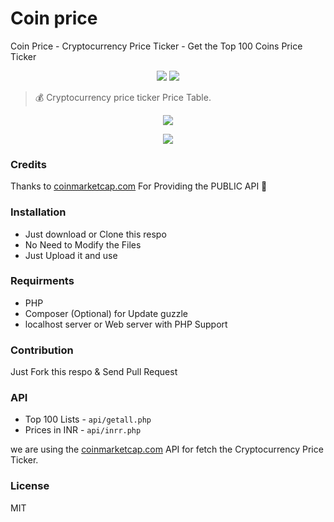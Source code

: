 # Coin price

Coin Price - Cryptocurrency Price Ticker - Get the Top 100 Coins Price Ticker

<p align=center>
<a target="_blank" href="http://docs.guzzlephp.org/en/stable/" title="Guzzle"><img src="https://img.shields.io/badge/PHP-Guzzle-green.svg"></a>
<a target="_blank" href="https://github.com/mskian/coinprice/blob/master/LICENSE" title="License: GPL"><img src="https://img.shields.io/badge/License-MIT-yellowgreen.svg"></a>
</p>  

> 💰 Cryptocurrency price ticker Price Table.


<p align=center>
<img src="https://raw.githubusercontent.com/mskian/coinprice/master/coin-price-demopic1.png">
</p>

<p align=center>
<img src="https://raw.githubusercontent.com/mskian/coinprice/master/coin-price-demopic2.png">
</p>


### Credits

Thanks to [coinmarketcap.com](https://coinmarketcap.com/) For Providing the PUBLIC API 💯

### Installation

- Just download or Clone this respo
- No Need to Modify the Files
- Just Upload it and use


### Requirments

- PHP
- Composer (Optional) for Update guzzle
- localhost server or Web server with PHP Support


### Contribution

Just Fork this respo & Send Pull Request

### API

- Top 100 Lists - `api/getall.php`
- Prices in INR - `api/inrr.php`

we are using the [coinmarketcap.com](https://coinmarketcap.com/api/) API for fetch the Cryptocurrency Price Ticker.


### License

MIT

